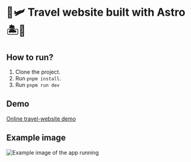 # 🚀🛩️ Travel website built with Astro 🏝️🚀

## How to run?

1. Clone the project.
2. Run `pnpm install`.
3. Run `pnpm run dev`

## Demo

<a href="https://travel-website-jeangel.vercel.app/" target="_blank">Online travel-website demo</a>

## Example image
![Example image of the app running](Example.png "Travel website")
